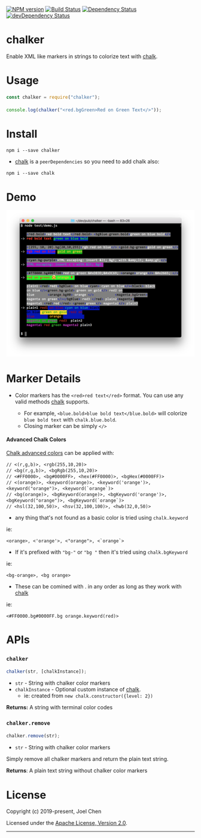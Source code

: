 [![NPM version][npm-image]][npm-url] [![Build Status][travis-image]][travis-url]
[![Dependency Status][daviddm-image]][daviddm-url] [![devDependency Status][daviddm-dev-image]][daviddm-dev-url]

# chalker

Enable XML like markers in strings to colorize text with [chalk].

# Usage

```js
const chalker = require("chalker");

console.log(chalker("<red.bgGreen>Red on Green Text</>"));
```

# Install

```
npm i --save chalker
```

- [chalk] is a `peerDependencies` so you need to add chalk also:

```
npm i --save chalk
```

# Demo

![demo][demo]

# Marker Details

- Color markers has the `<red>red text</red>` format. You can use any valid methods [chalk] supports.

  - For example, `<blue.bold>blue bold text</blue.bold>` will colorize `blue bold text` with `chalk.blue.bold`.
  - Closing marker can be simply `</>`

#### Advanced Chalk Colors

[Chalk advanced colors] can be applied with:

```
// <(r,g,b)>, <rgb(255,10,20)>
// <bg(r,g,b)>, <bgRgb(255,10,20)>
// <#FF0000>, <bg#0000FF>, <hex(#FF0000)>, <bgHex(#0000FF)>
// <(orange)>, <keyword(orange)>, <keyword('orange')>, <keyword("orange")>, <keyword(`orange`)>
// <bg(orange)>, <bgKeyword(orange)>, <bgKeyword('orange')>, <bgKeyword("orange")>, <bgKeyword(`orange`)>
// <hsl(32,100,50)>, <hsv(32,100,100)>, <hwb(32,0,50)>
```

- any thing that's not found as a basic color is tried using `chalk.keyword`

ie:

```
<orange>, <'orange'>, <"orange">, <`orange`>
```

- If it's prefixed with `"bg-"` or `"bg "` then it's tried using `chalk.bgKeyword`

ie:

```
<bg-orange>, <bg orange>
```

- These can be comined with . in any order as long as they work with [chalk]

ie:

```
<#FF0000.bg#0000FF.bg orange.keyword(red)>
```

# APIs

### `chalker`

```js
chalker(str, [chalkInstance]);
```

- `str` - String with chalker color markers
- `chalkInstance` - Optional custom instance of [chalk].
  - ie: created from `new chalk.constructor({level: 2})`

**Returns:** A string with terminal color codes

### `chalker.remove`

```js
chalker.remove(str);
```

- `str` - String with chalker color markers

Simply remove all chalker markers and return the plain text string.

**Returns**: A plain text string without chalker color markers

# License

Copyright (c) 2019-present, Joel Chen

Licensed under the [Apache License, Version 2.0](https://www.apache.org/licenses/LICENSE-2.0).

---

[demo]: ./images/demo.png
[chalk]: https://www.npmjs.com/package/chalk
[chalk advanced colors]: https://github.com/chalk/chalk#256-and-truecolor-color-support
[travis-image]: https://travis-ci.org/jchip/chalker.svg?branch=master
[travis-url]: https://travis-ci.org/jchip/chalker
[npm-image]: https://badge.fury.io/js/chalker.svg
[npm-url]: https://npmjs.org/package/chalker
[daviddm-image]: https://david-dm.org/jchip/chalker/status.svg
[daviddm-url]: https://david-dm.org/jchip/chalker
[daviddm-dev-image]: https://david-dm.org/jchip/chalker/dev-status.svg
[daviddm-dev-url]: https://david-dm.org/jchip/chalker?type=dev
